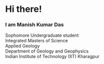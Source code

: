 # Hi there!
### I am **Manish Kumar Das**
Sophomore Undergraduate student   
Integrated Masters of Science   
Applied Geology   
Department of Geology and Geophysics   
Indian Institute of Technology (IIT) Kharagpur   




